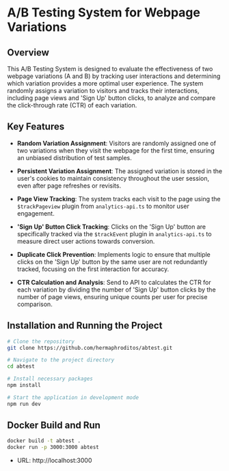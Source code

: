 # A/B Testing System for Webpage Variations

## Overview

This A/B Testing System is designed to evaluate the effectiveness of two webpage variations (A and B) by tracking user interactions and determining which variation provides a more optimal user experience. The system randomly assigns a variation to visitors and tracks their interactions, including page views and 'Sign Up' button clicks, to analyze and compare the click-through rate (CTR) of each variation.

## Key Features

- **Random Variation Assignment**: Visitors are randomly assigned one of two variations when they visit the webpage for the first time, ensuring an unbiased distribution of test samples.

- **Persistent Variation Assignment**: The assigned variation is stored in the user's cookies to maintain consistency throughout the user session, even after page refreshes or revisits.

- **Page View Tracking**: The system tracks each visit to the page using the `$trackPageview` plugin from `analytics-api.ts` to monitor user engagement.

- **'Sign Up' Button Click Tracking**: Clicks on the 'Sign Up' button are specifically tracked via the `$trackEvent` plugin in `analytics-api.ts` to measure direct user actions towards conversion.

- **Duplicate Click Prevention**: Implements logic to ensure that multiple clicks on the 'Sign Up' button by the same user are not redundantly tracked, focusing on the first interaction for accuracy.

- **CTR Calculation and Analysis**: Send to API to calculates the CTR for each variation by dividing the number of 'Sign Up' button clicks by the number of page views, ensuring unique counts per user for precise comparison.

## Installation and Running the Project

```bash
# Clone the repository
git clone https://github.com/hermaphroditos/abtest.git

# Navigate to the project directory
cd abtest

# Install necessary packages
npm install

# Start the application in development mode
npm run dev
```

## Docker Build and Run 

```bash
docker build -t abtest .
docker run -p 3000:3000 abtest
```

* URL: http://localhost:3000